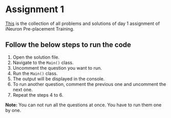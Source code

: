 # Assignment 1

[This](./src/Main.java) is the collection of all problems and solutions of day 1 assignment of iNeuron Pre-placement Training.

## Follow the below steps to run the code

1. Open the solution file.
2. Navigate to the `Main()` class.
3. Uncomment the question you want to run.
4. Run the `Main()` class.
5. The output will be displayed in the console.
6. To run another question, comment the previous one and uncomment the next one.
7. Repeat the steps 4 to 6.
   
**Note:** You can not run all the questions at once. You have to run them one by one.